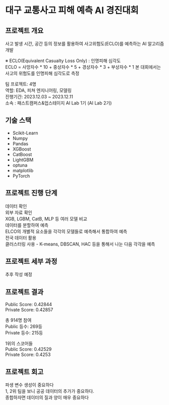 # 대구 교통사고 피해 예측 AI 경진대회
## 프로젝트 개요
사고 발생 시간, 공간 등의 정보를 활용하여 사고위험도(ECLO)를 예측하는 AI 알고리즘 개발  

※ ECLO(Equivalent Casualty Loss Only) : 인명피해 심각도  
ECLO = 사망자수 * 10 + 중상자수 * 5 + 경상자수 * 3 + 부상자수 * 1 본 대회에서는 사고의 위험도를 인명피해 심각도로 측정  

팀 프로젝트: 4명   
역할: EDA, 피쳐 엔지니어링, 모델링  
진행기간: 2023.12.03 ~ 2023.12.11  
소속 : 패스트캠퍼스&업스테이지 AI Lab 1기 (AI Lab 2기)  


## 기술 스택
+ Scikit-Learn
+ Numpy
+ Pandas
+ XGBoost
+ CatBoost
+ LightGBM
+ optuna
+ matplotlib
+ PyTorch  


## 프로젝트 진행 단계  
데이터 확인  
외부 자료 확인  
XGB, LGBM, CatB, MLP 등 여러 모델 비교  
데이터를 분할하여 예측  
ELCO의 개별적 요소들을 각각의 모델들로 예측해서 통합하여 예측  
전국 데이터 활용  
클러스터링 사용 - K-means, DBSCAN, HAC 등을 통해서 나눈 다음 각각을 예측    

## 프로젝트 세부 과정  
추후 작성 예정  


## 프로젝트 결과  
Public Score: 0.42844  
Private Score: 0.42857  

총 914명 참여  
Public 등수: 269등  
Private 등수: 215등  


1위의 스코어들  
Public Score: 0.42529  
Private Score: 0.4253  


## 프로젝트 회고  
파생 변수 생성이 중요하다  
1, 2위 팀을 보니 공공 데이터의 추가가 중요하다.  
종합하자면 데이터의 질과 양이 매우 중요하다  



